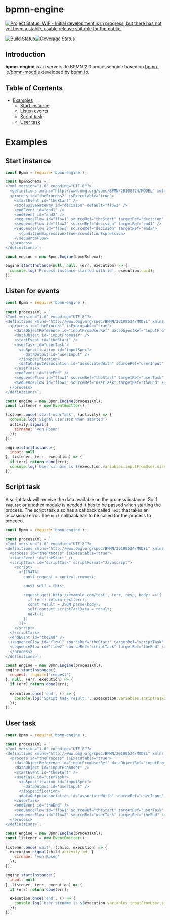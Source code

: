 bpmn-engine
===========

[![Project Status: WIP - Initial development is in progress, but there has not yet been a stable, usable release suitable for the public.](http://www.repostatus.org/badges/latest/wip.svg)](http://www.repostatus.org/#wip)

[![Build Status](https://travis-ci.org/paed01/bpmn-engine.svg?branch=master)](https://travis-ci.org/paed01/bpmn-engine)[![Coverage Status](https://coveralls.io/repos/github/paed01/bpmn-engine/badge.svg?branch=master)](https://coveralls.io/github/paed01/bpmn-engine?branch=master)

## Introduction
**bpmn-engine** is an serverside BPMN 2.0 processengine based on [bpmn-io/bpmn-moddle](https://github.com/bpmn-io/bpmn-moddle) developed by [bpmn.io](http://bpmn.io/).

## Table of Contents
- [Examples](#examples)
    - [Start instance](#start-instance)
    - [Listen events](#listen-for-events)
    - [Script task](#script-task)
    - [User task](#user-task)

# Examples

## Start instance
```javascript
const Bpmn = require('bpmn-engine');

const bpmnSchema = `
<?xml version="1.0" encoding="UTF-8"?>
  <definitions xmlns="http://www.omg.org/spec/BPMN/20100524/MODEL" xmlns:xsi="http://www.w3.org/2001/XMLSchema-instance">
  <process id="theProcess2" isExecutable="true">
    <startEvent id="theStart" />
    <exclusiveGateway id="decision" default="flow2" />
    <endEvent id="end1" />
    <endEvent id="end2" />
    <sequenceFlow id="flow1" sourceRef="theStart" targetRef="decision" />
    <sequenceFlow id="flow2" sourceRef="decision" targetRef="end1" />
    <sequenceFlow id="flow3" sourceRef="decision" targetRef="end2">
      <conditionExpression>true</conditionExpression>
    </sequenceFlow>
  </process>
</definitions>`;

const engine = new Bpmn.Engine(bpmnSchema);

engine.startInstance(null, null, (err, execution) => {
  console.log('Process instance started with id', execution.uuid);
});
```

## Listen for events
```javascript
const Bpmn = require('bpmn-engine');

const processXml = `
<?xml version="1.0" encoding="UTF-8"?>
<definitions xmlns="http://www.omg.org/spec/BPMN/20100524/MODEL" xmlns:xsi="http://www.w3.org/2001/XMLSchema-instance">
  <process id="theProcess" isExecutable="true">
    <dataObjectReference id="inputFromUserRef" dataObjectRef="inputFromUser" />
    <dataObject id="inputFromUser" />
    <startEvent id="theStart" />
    <userTask id="userTask">
      <ioSpecification id="inputSpec">
        <dataOutput id="userInput" />
      </ioSpecification>
      <dataOutputAssociation id="associatedWith" sourceRef="userInput" targetRef="inputFromUserRef" />
    </userTask>
    <endEvent id="theEnd" />
    <sequenceFlow id="flow1" sourceRef="theStart" targetRef="userTask" />
    <sequenceFlow id="flow2" sourceRef="userTask" targetRef="theEnd" />
  </process>
</definitions>`;

const engine = new Bpmn.Engine(processXml);
const listener = new EventEmitter();

listener.once('start-userTask', (activity) => {
  console.log('Signal userTask when started')
  activity.signal({
    sirname: 'von Rosen'
  });
});

engine.startInstance({
  input: null
}, listener, (err, execution) => {
  if (err) return done(err);
  console.log(`User sirname is ${execution.variables.inputFromUser.sirname}`);
});
```

## Script task

A script task will receive the data available on the process instance. So if `request` or another module is needed it has to be passed when starting the process. The script task also has a callback called `next` that takes an occasional error. The `next` callback has to be called for the process to proceed.

```javascript
const Bpmn = require('bpmn-engine');

const processXml = `
<?xml version="1.0" encoding="UTF-8"?>
<definitions xmlns="http://www.omg.org/spec/BPMN/20100524/MODEL" xmlns:xsi="http://www.w3.org/2001/XMLSchema-instance">
  <process id="theProcess" isExecutable="true">
  <startEvent id="theStart" />
  <scriptTask id="scriptTask" scriptFormat="Javascript">
    <script>
      <![CDATA[
        const request = context.request;

        const self = this;

        request.get('http://example.com/test', (err, resp, body) => {
          if (err) return next(err);
          const result = JSON.parse(body);
          self.context.scriptTaskData = result;
          next();
        })
      ]]>
    </script>
  </scriptTask>
  <endEvent id="theEnd" />
  <sequenceFlow id="flow1" sourceRef="theStart" targetRef="scriptTask" />
  <sequenceFlow id="flow2" sourceRef="scriptTask" targetRef="theEnd" />
  </process>
</definitions>`;

const engine = new Bpmn.Engine(processXml);
engine.startInstance({
  request: require('request')
}, null, (err, execution) => {
  if (err) return done(err);

  execution.once('end', () => {
    console.log('Script task result:', excecution.variables.scriptTaskData);
  });
});
```

## User task
```javascript
const Bpmn = require('bpmn-engine');

const processXml = `
<?xml version="1.0" encoding="UTF-8"?>
<definitions xmlns="http://www.omg.org/spec/BPMN/20100524/MODEL" xmlns:xsi="http://www.w3.org/2001/XMLSchema-instance">
  <process id="theProcess" isExecutable="true">
    <dataObjectReference id="inputFromUserRef" dataObjectRef="inputFromUser" />
    <dataObject id="inputFromUser" />
    <startEvent id="theStart" />
    <userTask id="userTask">
      <ioSpecification id="inputSpec">
        <dataOutput id="userInput" />
      </ioSpecification>
      <dataOutputAssociation id="associatedWith" sourceRef="userInput" targetRef="inputFromUserRef" />
    </userTask>
    <endEvent id="theEnd" />
    <sequenceFlow id="flow1" sourceRef="theStart" targetRef="userTask" />
    <sequenceFlow id="flow2" sourceRef="userTask" targetRef="theEnd" />
  </process>
</definitions>`;

const engine = new Bpmn.Engine(processXml);
const listener = new EventEmitter();

listener.once('wait', (child, execution) => {
  execution.signal(child.activity.id, {
    sirname: 'von Rosen'
  });
});

engine.startInstance({
  input: null
}, listener, (err, execution) => {
  if (err) return done(err);

  execution.once('end', () => {
    console.log(`User sirname is ${execution.variables.inputFromUser.sirname}`);
  });
});
```

